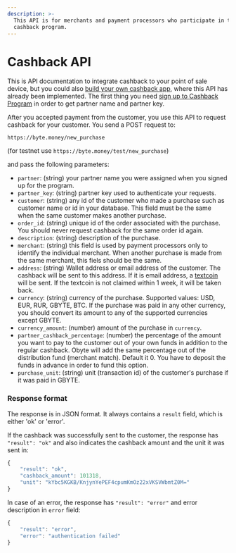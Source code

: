 ```yaml
---
description: >-
  This API is for merchants and payment processors who participate in the Obyte
  cashback program.
---
```


# Cashback API

This is API documentation to integrate cashback to your point of sale device, but you could also [build your own cashback app](https://github.com/myactivities/byteball-cashback-app), where this API has already been implemented. The first thing you need [sign up to Cashback Program](https://medium.com/obyte/byteball-cashback-program-9c717b8d3173) in order to get partner name and partner key.

After you accepted payment from the customer, you use this API to request cashback for your customer. You send a POST request to:

`https://byte.money/new_purchase`

\(for testnet use `https://byte.money/test/new_purchase`\)

and pass the following parameters:

* `partner`: \(string\) your partner name you were assigned when you signed up for the program.
* `partner_key`: \(string\) partner key used to authenticate your requests.
* `customer`: \(string\) any id of the customer who made a purchase such as customer name or id in your database. This field must be the same when the same customer makes another purchase.
* `order_id`: \(string\) unique id of the order associated with the purchase. You should never request cashback for the same order id again.
* `description`: \(string\) description of the purchase.
* `merchant`: \(string\) this field is used by payment processors only to identify the individual merchant. When another purchase is made from the same merchant, this fiels should be the same.
* `address`: \(string\) Wallet address or email address of the customer. The cashback will be sent to this address. If it is email address, a [textcoin](https://medium.com/byteball/sending-cryptocurrency-to-email-5c9bce22b8a9) will be sent. If the textcoin is not claimed within 1 week, it will be taken back.
* `currency`: \(string\) currency of the purchase. Supported values: USD, EUR, RUR, GBYTE, BTC. If the purchase was paid in any other currency, you should convert its amount to any of the supported currencies except GBYTE.
* `currency_amount`: \(number\) amount of the purchase in `currency`.
* `partner_cashback_percentage`: \(number\) the percentage of the amount you want to pay to the customer out of your own funds in addition to the regular cashback. Obyte will add the same percentage out of the distribution fund \(merchant match\). Default it 0. You have to deposit the funds in advance in order to fund this option.
* `purchase_unit`: \(string\) unit \(transaction id\) of the customer's purchase if it was paid in GBYTE.

### Response format

The response is in JSON format. It always contains a `result` field, which is either 'ok' or 'error'.

If the cashback was successfully sent to the customer, the response has `"result": "ok"` and also indicates the cashback amount and the unit it was sent in:

```javascript
{
    "result": "ok",
    "cashback_amount": 101318,
    "unit": "kYbc5KGKB/KnjynYePEF4cpumKmOz22xVKSVWbmtZ0M="
}
```

In case of an error, the response has `"result": "error"` and error description in `error` field:

```javascript
{
    "result": "error",
    "error": "authentication failed"
}
```

